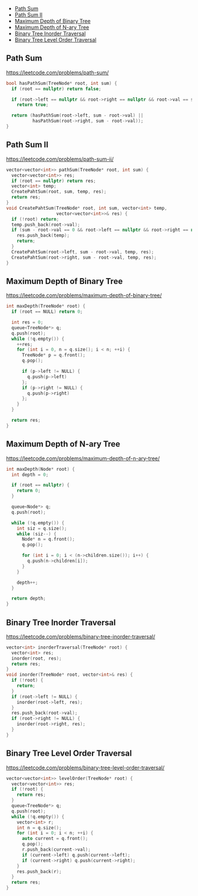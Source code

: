 + [Path Sum](#path-sum)
+ [Path Sum II](#path-sum-ii)
+ [Maximum Depth of Binary Tree](#maximum-depth-of-binary-tree)
+ [Maximum Depth of N-ary Tree](#maximum-depth-of-n-ary-tree)
+ [Binary Tree Inorder Traversal](#binary-tree-inorder-traversal)
+ [Binary Tree Level Order Traversal](#binary-tree-level-order-traversal)

## Path Sum

https://leetcode.com/problems/path-sum/

```cpp
bool hasPathSum(TreeNode* root, int sum) {
  if (root == nullptr) return false;

  if (root->left == nullptr && root->right == nullptr && root->val == sum)
    return true;

  return (hasPathSum(root->left, sum - root->val) ||
          hasPathSum(root->right, sum - root->val));
}
```

## Path Sum II

https://leetcode.com/problems/path-sum-ii/

```cpp
vector<vector<int>> pathSum(TreeNode* root, int sum) {
  vector<vector<int>> res;
  if (root == nullptr) return res;
  vector<int> temp;
  CreatePahtSum(root, sum, temp, res);
  return res;
}
void CreatePahtSum(TreeNode* root, int sum, vector<int> temp,
                   vector<vector<int>>& res) {
  if (!root) return;
  temp.push_back(root->val);
  if (sum - root->val == 0 && root->left == nullptr && root->right == nullptr) {
    res.push_back(temp);
    return;
  }
  CreatePahtSum(root->left, sum - root->val, temp, res);
  CreatePahtSum(root->right, sum - root->val, temp, res);
}
```

## Maximum Depth of Binary Tree

https://leetcode.com/problems/maximum-depth-of-binary-tree/

```cpp
int maxDepth(TreeNode* root) {
  if (root == NULL) return 0;

  int res = 0;
  queue<TreeNode*> q;
  q.push(root);
  while (!q.empty()) {
    ++res;
    for (int i = 0, n = q.size(); i < n; ++i) {
      TreeNode* p = q.front();
      q.pop();

      if (p->left != NULL) {
        q.push(p->left)
      };
      if (p->right != NULL) {
        q.push(p->right)
      };
    }
  }

  return res;
}
```

## Maximum Depth of N-ary Tree

https://leetcode.com/problems/maximum-depth-of-n-ary-tree/

```cpp
int maxDepth(Node* root) {
  int depth = 0;

  if (root == nullptr) {
    return 0;
  }

  queue<Node*> q;
  q.push(root);

  while (!q.empty()) {
    int siz = q.size();
    while (siz--) {
      Node* n = q.front();
      q.pop();

      for (int i = 0; i < (n->children.size()); i++) {
        q.push(n->children[i]);
      }
    }

    depth++;
  }

  return depth;
}
```

## Binary Tree Inorder Traversal

https://leetcode.com/problems/binary-tree-inorder-traversal/

```cpp
vector<int> inorderTraversal(TreeNode* root) {
  vector<int> res;
  inorder(root, res);
  return res;
}
void inorder(TreeNode* root, vector<int>& res) {
  if (!root) {
    return;
  }
  if (root->left != NULL) {
    inorder(root->left, res);
  }
  res.push_back(root->val);
  if (root->right != NULL) {
    inorder(root->right, res);
  }
}
```

## Binary Tree Level Order Traversal

https://leetcode.com/problems/binary-tree-level-order-traversal/

```cpp
vector<vector<int>> levelOrder(TreeNode* root) {
  vector<vector<int>> res;
  if (!root) {
    return res;
  }
  queue<TreeNode*> q;
  q.push(root);
  while (!q.empty()) {
    vector<int> r;
    int n = q.size();
    for (int i = 0; i < n; ++i) {
      auto current = q.front();
      q.pop();
      r.push_back(current->val);
      if (current->left) q.push(current->left);
      if (current->right) q.push(current->right);
    }
    res.push_back(r);
  }
  return res;
}
```
